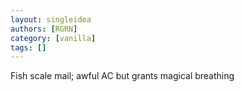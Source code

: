 ```yaml
---
layout: singleidea
authors: [RGRN]
category: [vanilla]
tags: []
---
```

Fish scale mail; awful AC but grants magical breathing
